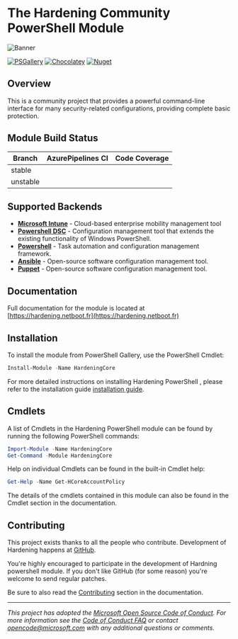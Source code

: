 # The Hardening Community PowerShell Module

![Banner](https://hardening.netboot.fr/content/images/banner.png)

[![PSGallery][img-psgallery-badge]][psgallery]
[![Chocolatey][img-chocolatey-badge]][chocolatey]
[![Nuget][img-nuget-badge]][nuget]

## Overview

This is a community project that provides a powerful command-line interface for many security-related configurations, providing complete basic protection.

## Module Build Status

| Branch   | AzurePipelines CI | Code Coverage |
| -------- | ----------------- | ------------- |
| stable   |                   |               |
| unstable |                   |               |

## Supported Backends

- **[Microsoft Intune](https://hardening.netboot.fr/configuration/microsoft-intune/overview/)** - Cloud-based enterprise mobility management tool
- **[Powershell DSC](https://hardening.netboot.fr/configuration/powershell-dsc/overview/)** - Configuration management tool that extends the existing functionality of Windows PowerShell.
- **[Powershell](https://hardening.netboot.fr/configuration/powershell/overview/)** - Task automation and configuration management framework.
- **[Ansible](https://hardening.netboot.fr/configuration/ansible/overview/)** - Open-source software configuration management tool.
- **[Puppet](https://hardening.netboot.fr/configuration/puppet/overview/)** - Open-source software configuration management tool.

## Documentation

Full documentation for the module is located at [https://hardening.netboot.fr](https://hardening.netboot.fr)

## Installation

To install the module from PowerShell Gallery, use the PowerShell Cmdlet:

```powershell
Install-Module -Name HardeningCore
```

For more detailed instructions on installing Hardening PowerShell , please refer to the installation guide [installation guide](https://hardening.netboot.fr/user/install/).

## Cmdlets

A list of Cmdlets in the Hardening PowerShell module can be found by running the following PowerShell commands:

```powershell
Import-Module -Name HardeningCore
Get-Command -Module HardeningCore
```

Help on individual Cmdlets can be found in the built-in Cmdlet help:

```powershell
Get-Help -Name Get-HCoreAccountPolicy
```

The details of the cmdlets contained in this module can also be found in the Cmdlet section in the documentation.

## Contributing

This project exists thanks to all the people who contribute. Development of Hardening happens at [GitHub](https://github.com/HardeningPS).

You're highly encouraged to participate in the development of Hardning powershell module. If you don't like GitHub (for some reason) you're welcome to send regular patches.

Be sure to also read the [Contributing](https://hardening.netboot.fr/user/contributing/) section in the documentation.

---
_This project has adopted the [Microsoft Open Source Code of Conduct](https://opensource.microsoft.com/codeofconduct/). For more information see the [Code of Conduct FAQ](https://opensource.microsoft.com/codeofconduct/faq/) or contact [opencode@microsoft.com](mailto:opencode@microsoft.com) with any additional questions or comments._


[psgallery]:https://www.powershellgallery.com/packages/HardeningCore
[nuget]:https://www.nuget.org/packages/HardeningCore
[chocolatey]:https://chocolatey.org/packages/HardeningCore
[img-psgallery-badge]:https://img.shields.io/powershellgallery/dt/HardeningCore.svg?style=for-the-badge&label=PSGallery
[img-chocolatey-badge]:https://img.shields.io/chocolatey/dt/HardeningCore.svg?style=for-the-badge&label=Chocolatey
[img-nuget-badge]:https://img.shields.io/nuget/dt/HardeningCore.svg?style=for-the-badge&label=Nuget
